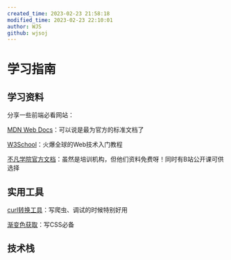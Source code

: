 ```yaml
---
created_time: 2023-02-23 21:58:18
modified_time: 2023-02-23 22:10:01
author: WJS
github: wjsoj
---
```

# 学习指南

## 学习资料

分享一些前端必看网站：

[MDN Web Docs](https://developer.mozilla.org/zh-CN/)：可以说是最为官方的标准文档了

[W3School](https://www.w3school.com.cn/)：火爆全球的Web技术入门教程

[不凡学院官方文档](http://doc.bufanui.com/)：虽然是培训机构，但他们资料免费呀！同时有B站公开课可供选择

## 实用工具

[curl转换工具](https://curlconverter.com/)：写爬虫、调试的时候特别好用

[渐变色获取](https://webkul.github.io/coolhue/)：写CSS必备

## 技术栈



